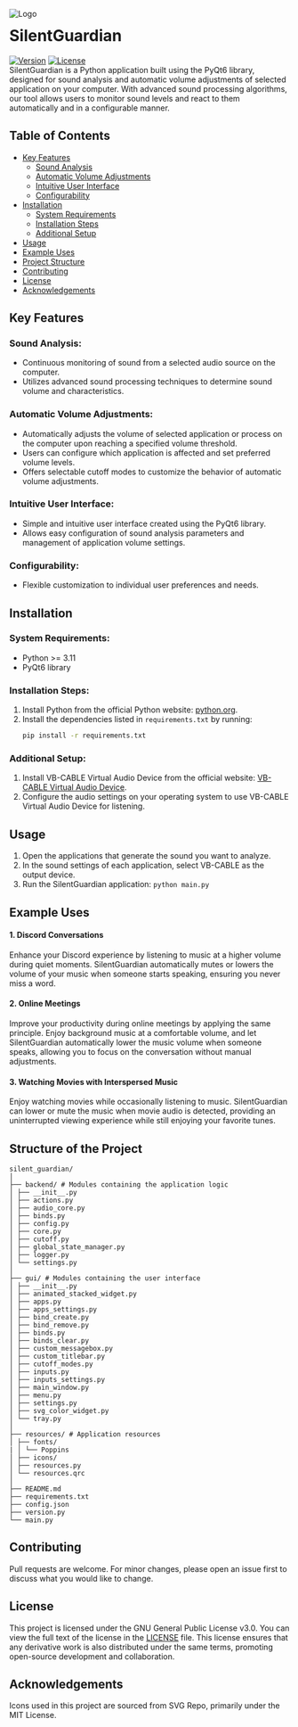 ![Logo](resources/icons/app_icon.ico)

<h1 style="margin-top: 0; padding-top: 0">SilentGuardian</h1>

[![Version](https://img.shields.io/badge/version-1.0.0-blue.svg)](https://semver.org/) [![License](https://img.shields.io/badge/license-GPL--3.0-informational)](https://semver.org/)<br>
SilentGuardian is a Python application built using the PyQt6 library, designed for sound analysis and automatic volume adjustments of selected application on your computer. With advanced sound processing algorithms, our tool allows users to monitor sound levels and react to them automatically and in a configurable manner.

## Table of Contents
- [Key Features](#key-features)
  - [Sound Analysis](#sound-analysis)
  - [Automatic Volume Adjustments](#automatic-volume-adjustments)
  - [Intuitive User Interface](#intuitive-user-interface)
  - [Configurability](#configurability)
- [Installation](#installation)
  - [System Requirements](#system-requirements)
  - [Installation Steps](#installation-steps)
  - [Additional Setup](#additional-setup)
- [Usage](#usage)
- [Example Uses](#example-uses)
- [Project Structure](#structure-of-the-project)
- [Contributing](#contributing)
- [License](#license)
- [Acknowledgements](#acknowledgements)

## Key Features

### Sound Analysis:
- Continuous monitoring of sound from a selected audio source on the computer.
- Utilizes advanced sound processing techniques to determine sound volume and characteristics.

### Automatic Volume Adjustments:
- Automatically adjusts the volume of selected application or process on the computer upon reaching a specified volume threshold.
- Users can configure which application is affected and set preferred volume levels.
- Offers selectable cutoff modes to customize the behavior of automatic volume adjustments.

### Intuitive User Interface:
- Simple and intuitive user interface created using the PyQt6 library.
- Allows easy configuration of sound analysis parameters and management of application volume settings.

### Configurability:
- Flexible customization to individual user preferences and needs.

## Installation

### System Requirements:
- Python >= 3.11
- PyQt6 library

### Installation Steps:
1. Install Python from the official Python website: [python.org](https://www.python.org/).
2. Install the dependencies listed in `requirements.txt` by running: 
   ```bash
   pip install -r requirements.txt
   ```

### Additional Setup:
1. Install VB-CABLE Virtual Audio Device from the official website: [VB-CABLE Virtual Audio Device](https://vb-audio.com/Cable/).
2. Configure the audio settings on your operating system to use VB-CABLE Virtual Audio Device for listening.

## Usage
1. Open the applications that generate the sound you want to analyze.
2. In the sound settings of each application, select VB-CABLE as the output device.
3. Run the SilentGuardian application: ```python main.py```

## Example Uses
#### 1. Discord Conversations
Enhance your Discord experience by listening to music at a higher volume during quiet moments. SilentGuardian automatically mutes or lowers the volume of your music when someone starts speaking, ensuring you never miss a word.

#### 2. Online Meetings
Improve your productivity during online meetings by applying the same principle. Enjoy background music at a comfortable volume, and let SilentGuardian automatically lower the music volume when someone speaks, allowing you to focus on the conversation without manual adjustments.

#### 3. Watching Movies with Interspersed Music
Enjoy watching movies while occasionally listening to music. SilentGuardian can lower or mute the music when movie audio is detected, providing an uninterrupted viewing experience while still enjoying your favorite tunes.

## Structure of the Project

```
silent_guardian/
│
├── backend/ # Modules containing the application logic
│ ├── __init__.py
│ ├── actions.py
│ ├── audio_core.py
│ ├── binds.py
│ ├── config.py
│ ├── core.py
│ ├── cutoff.py
│ ├── global_state_manager.py
│ ├── logger.py 
│ └── settings.py
│
├── gui/ # Modules containing the user interface
│ ├── __init__.py
│ ├── animated_stacked_widget.py
│ ├── apps.py
│ ├── apps_settings.py
│ ├── bind_create.py
│ ├── bind_remove.py
│ ├── binds.py
│ ├── binds_clear.py
│ ├── custom_messagebox.py
│ ├── custom_titlebar.py
│ ├── cutoff_modes.py
│ ├── inputs.py
│ ├── inputs_settings.py
│ ├── main_window.py
│ ├── menu.py
│ ├── settings.py
│ ├── svg_color_widget.py
│ └── tray.py
│
├── resources/ # Application resources
│ ├── fonts/
| │ └── Poppins
│ ├── icons/
│ ├── resources.py
│ └── resources.qrc
│
├── README.md
├── requirements.txt
├── config.json
├── version.py
└── main.py
```

## Contributing
Pull requests are welcome. For minor changes, please open an issue first to discuss what you would like to change.

## License
This project is licensed under the GNU General Public License v3.0. You can view the full text of the license in the [LICENSE](LICENSE) file. This license ensures that any derivative work is also distributed under the same terms, promoting open-source development and collaboration.

## Acknowledgements
Icons used in this project are sourced from SVG Repo, primarily under the MIT License.
